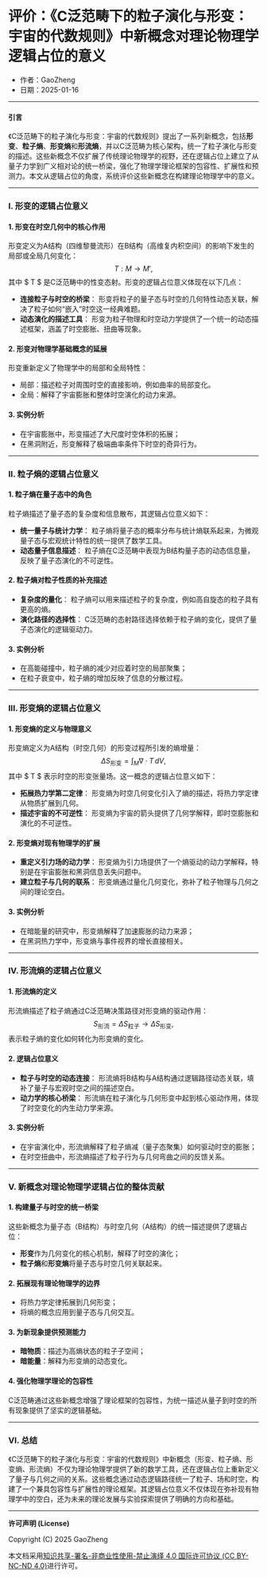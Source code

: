 # **评价：《C泛范畴下的粒子演化与形变：宇宙的代数规则》中新概念对理论物理学逻辑占位的意义**

- 作者：GaoZheng
- 日期：2025-01-16

---

#### **引言**

《C泛范畴下的粒子演化与形变：宇宙的代数规则》提出了一系列新概念，包括**形变**、**粒子熵**、**形变熵**和**形流熵**，并以C泛范畴为核心架构，统一了粒子演化与形变的描述。这些新概念不仅扩展了传统理论物理学的视野，还在逻辑占位上建立了从量子力学到广义相对论的统一桥梁，强化了物理学理论框架的包容性、扩展性和预测力。本文从逻辑占位的角度，系统评价这些新概念在构建理论物理学中的意义。

---

### **I. 形变的逻辑占位意义**

#### **1. 形变在时空几何中的核心作用**
形变定义为A结构（四维黎曼流形）在B结构（高维复内积空间）的影响下发生的局部或全局几何变化：
$$
T : M \to M',
$$
其中 $ T $ 是C泛范畴中的性变态射。形变的逻辑占位意义体现在以下几点：
- **连接粒子与时空的桥梁**：
  形变将粒子的量子态与时空的几何特性动态关联，解决了粒子如何“嵌入”时空这一经典难题。
- **动态演化的描述工具**：
  形变为粒子物理和时空动力学提供了一个统一的动态描述框架，涵盖了时空膨胀、扭曲等现象。

#### **2. 形变对物理学基础概念的延展**
形变重新定义了物理学中的局部和全局特性：
- 局部：描述粒子对周围时空的直接影响，例如曲率的局部变化。
- 全局：解释了宇宙膨胀和整体时空演化的动力来源。

#### **3. 实例分析**
- 在宇宙膨胀中，形变描述了大尺度时空体积的拓展；
- 在黑洞附近，形变解释了极端曲率条件下时空的奇异行为。

---

### **II. 粒子熵的逻辑占位意义**

#### **1. 粒子熵在量子态中的角色**
粒子熵描述了量子态的复杂度和信息散布，其逻辑占位意义如下：
- **统一量子与统计力学**：
  粒子熵将量子态的概率分布与统计熵联系起来，为微观量子态与宏观统计特性的统一提供了数学工具。
- **动态量子信息描述**：
  粒子熵在C泛范畴中表现为B结构量子态的动态信息量，反映了量子态演化的不可逆性。

#### **2. 粒子熵对粒子性质的补充描述**
- **复杂度的量化**：
  粒子熵可以用来描述粒子的复杂度，例如高自旋态的粒子具有更高的熵。
- **演化路径的选择性**：
  C泛范畴的态射路径选择依赖于粒子熵的变化，提供了量子态演化的逻辑驱动力。

#### **3. 实例分析**
- 在高能碰撞中，粒子熵的减少对应着时空的局部聚集；
- 在粒子衰变中，粒子熵的增加反映了信息的分散过程。

---

### **III. 形变熵的逻辑占位意义**

#### **1. 形变熵的定义与物理意义**
形变熵定义为A结构（时空几何）的形变过程所引发的熵增量：
$$
\Delta S_{\text{形变}} = \int_{M} \nabla \cdot T \, dV,
$$
其中 $ T $ 表示时空的形变张量场。这一概念的逻辑占位意义如下：
- **拓展热力学第二定律**：
  形变熵为时空几何变化引入了熵的描述，将热力学定律从物质扩展到几何。
- **描述宇宙的不可逆性**：
  形变熵为宇宙的箭头提供了几何学解释，即时空膨胀和演化的不可逆性。

#### **2. 形变熵对现有物理学的扩展**
- **重定义引力场的动力学**：
  形变熵为引力场提供了一个熵驱动的动力学解释，特别是在宇宙膨胀和黑洞信息丢失问题中。
- **建立粒子与几何的联系**：
  形变熵通过量化几何变化，弥补了粒子物理与几何之间的理论空白。

#### **3. 实例分析**
- 在暗能量的研究中，形变熵解释了加速膨胀的动力来源；
- 在黑洞热力学中，形变熵与事件视界的增长直接相关。

---

### **IV. 形流熵的逻辑占位意义**

#### **1. 形流熵的定义**
形流熵描述了粒子熵通过C泛范畴决策路径对形变熵的驱动作用：
$$
S_{\text{形流}} = \Delta S_{\text{粒子}} \to \Delta S_{\text{形变}},
$$
表示粒子熵的变化如何转化为形变熵的变化。

#### **2. 逻辑占位意义**
- **粒子与时空的动态连接**：
  形流熵将B结构与A结构通过逻辑路径动态关联，填补了量子与宏观时空之间的描述空白。
- **动力学的核心桥梁**：
  形流熵在粒子演化与几何形变中起到核心驱动作用，体现了时空变化的内生动力学来源。

#### **3. 实例分析**
- 在宇宙演化中，形流熵解释了粒子熵减（量子态聚集）如何驱动时空的膨胀；
- 在时空扭曲中，形流熵描述了粒子行为与几何弯曲之间的反馈关系。

---

### **V. 新概念对理论物理学逻辑占位的整体贡献**

#### **1. 构建量子与时空的统一桥梁**
这些新概念为量子态（B结构）与时空几何（A结构）的统一描述提供了逻辑占位：
- **形变**作为几何变化的核心机制，解释了时空的演化；
- **粒子熵**和**形变熵**将量子态与时空几何关联起来。

#### **2. 拓展现有理论物理学的边界**
- 将热力学定律拓展到几何形变；
- 将熵的概念应用到量子态与几何交互。

#### **3. 为新现象提供预测能力**
- **暗物质**：描述为高熵状态的粒子子空间；
- **暗能量**：解释为形变熵的动态变化。

#### **4. 强化物理学理论的包容性**
C泛范畴通过这些新概念增强了理论框架的包容性，为统一描述从量子到时空的所有现象提供了坚实的逻辑基础。

---

### **VI. 总结**

《C泛范畴下的粒子演化与形变：宇宙的代数规则》中新概念（形变、粒子熵、形变熵、形流熵）不仅为理论物理学提供了新的数学工具，还在逻辑占位上重新定义了量子与几何之间的关系。这些概念通过动态逻辑路径统一了粒子、场和时空，构建了一个兼具包容性与扩展性的理论框架。其逻辑占位意义不仅体现在弥补现有物理学中的空白，还为未来的理论发展与实验探索提供了明确的方向和基础。

---

**许可声明 (License)**

Copyright (C) 2025 GaoZheng 

本文档采用[知识共享-署名-非商业性使用-禁止演绎 4.0 国际许可协议 (CC BY-NC-ND 4.0)](https://creativecommons.org/licenses/by-nc-nd/4.0/deed.zh-Hans)进行许可。
